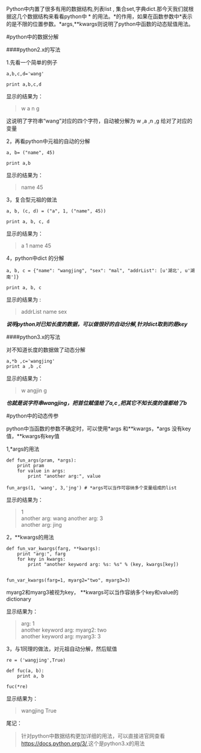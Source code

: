   Python中内置了很多有用的数据结构,列表list , 集合set,字典dict.那今天我们就根据这几个数据结构来看看python中 \* 的用法。\*的作用，如果在函数参数中\*表示的是不限的位置参数。*args,\*\*kwargs则说明了python中函数的动态赋值用法。

#python中的数据分解

####python2.x的写法

1.先看一个简单的例子

	a,b,c,d='wang'

	print a,b,c,d

显示的结果为：
>w a n g

  这说明了字符串“wang”对应的四个字符，自动被分解为 w ,a ,n ,g 给对了对应的变量


2，再看python中元祖的自动的分解

	a, b= ("name", 45)

	print a,b

显示的结果为：
>name 45

3，复合型元祖的做法

	a, b, (c, d) = ("a", 1, ("name", 45))

	print a, b, c, d
显示的结果为：
> a 1 name 45

4，python中dict 的分解

	a, b, c = {"name": "wangjing", "sex": "mal", "addrList": [u'湖北', u'湖南']}

	print a, b, c
显示的结果为 : 
>addrList name sex


_**说明python对已知长度的数据，可以做很好的自动分解,针对dict取到的是key**_

####python3.x的写法

对不知道长度的数据做了动态分解

	a,*b ,c='wangjing'
	print a ,b ,c
	
显示的结果为：
>w angjin g 


_**也就是说字符串wangjing，把首位赋值给了a,c ,把其它不知长度的值都给了b**_

#python中的动态传参

python中当函数的参数不确定时，可以使用*args 和**kwargs，*args 没有key值，**kwargs有key值

1,*args的用法

	def fun_args(pram, *args):  
    	print pram  
    	for value in args:  
        	print "another arg:", value  
  
	fun_args(1, 'wang', 3,'jng') # *args可以当作可容纳多个变量组成的list
显示的结果为：
>1  
>another arg: wang
>another arg: 3  
>another arg: jing

2，**kwargs的用法

	def fun_var_kwargs(farg, **kwargs):  
	    print "arg:", farg  
	    for key in kwargs:  
	        print "another keyword arg: %s: %s" % (key, kwargs[key])  
  
  
	fun_var_kwargs(farg=1, myarg2="two", myarg3=3)

myarg2和myarg3被视为key， **kwargs可以当作容纳多个key和value的dictionary  

显示结果为：
>arg: 1  
>another keyword arg: myarg2: two  
>another keyword arg: myarg3: 3 

3，与1同理的做法，对元祖自动分解，然后赋值

	re = ('wangjing',True)

	def fuc(a, b):
	    print a, b
	
	fuc(*re)
显示结果为：
>wangjing True

尾记：

>针对python中数据结构更加详细的用法，可以直接进官网查看<https://docs.python.org/3/>,这个是python3.x的用法
